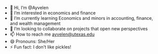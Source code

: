 - 👋 Hi, I’m @Ayvelen
- 👀 I’m interested in economics and finance
- 🌱 I’m currently learning Economics and minors in accounting, finance, and wealth management
- 💞️ I’m looking to collaborate on projects that open new perspectives
- 📫 How to reach me ayvelen@utexas.edu
- 😄 Pronouns: She/Her
- ⚡ Fun fact: I don't like pickles!

<!---
Ayvelen/Ayvelen is a ✨ special ✨ repository because its `README.md` (this file) appears on your GitHub profile.
You can click the Preview link to take a look at your changes.
--->
